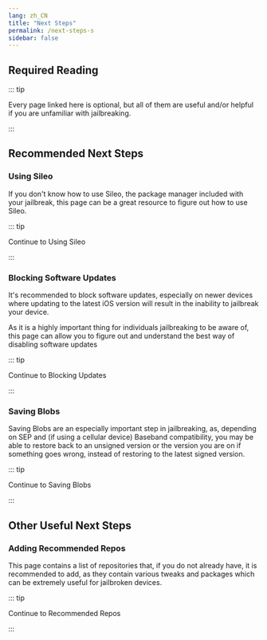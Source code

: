 ```yaml
---
lang: zh_CN
title: "Next Steps"
permalink: /next-steps-s
sidebar: false
---
```


## Required Reading

::: tip

Every page linked here is optional, but all of them are useful and/or helpful if you are unfamiliar with jailbreaking.

:::

## Recommended Next Steps

### Using Sileo

If you don't know how to use Sileo, the package manager included with your jailbreak, this page can be a great resource to figure out how to use Sileo.

::: tip

Continue to <router-link to="/using-sileo">Using Sileo</router-link>

:::

### Blocking Software Updates

It's recommended to block software updates, especially on newer devices where updating to the latest iOS version will result in the inability to jailbreak your device.

As it is a highly important thing for individuals jailbreaking to be aware of, this page can allow you to figure out and understand the best way of disabling software updates

::: tip

Continue to <router-link to="/blocking-updates">Blocking Updates</router-link>

:::

### Saving Blobs

Saving Blobs are an especially important step in jailbreaking, as, depending on SEP and (if using a cellular device) Baseband compatibility, you may be able to restore back to an unsigned version or the version you are on if something goes wrong, instead of restoring to the latest signed version.

::: tip

Continue to <router-link to="/saving-blobs">Saving Blobs</router-link>

:::

## Other Useful Next Steps

### Adding Recommended Repos

This page contains a list of repositories that, if you do not already have, it is recommended to add, as they contain various tweaks and packages which can be extremely useful for jailbroken devices.

::: tip

Continue to <router-link to="/recommended-repos">Recommended Repos</router-link>

:::

<!---Will add Sideloading Apps and Blocking Jailbreak Detection later on - I want to redo/update those pages before adding them--->